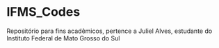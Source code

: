# IFMS_Codes
Repositório para fins acadêmicos, pertence a Juliel Alves, estudante do Instituto Federal de Mato Grosso do Sul
